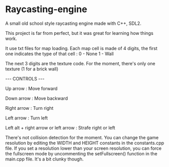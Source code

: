 # Raycasting-engine
A small old school style raycasting engine made with C++, SDL2.

This project is far from perfect, but it was great for learning how things work.

It use txt files for map loading. Each map cell is made of 4 digits, the first one indicates the type of that cell :
0 - None
1 - Wall

The next 3 digits are the texture code. For the moment, there's only one texture (1 for a brick wall)

--- CONTROLS ---

Up arrow : Move forward

Down arrow : Move backward

Right arrow : Turn right

Left arrow : Turn left

Left alt + right arrow or left arrow : Strafe right or left

There's not collision detection for the moment.
You can change the game resolution by editing the WIDTH and HEIGHT constants in the constants.cpp file.
If you set a resolution lower than your screen resolution, you can force the fullscreen mode by uncommenting the setFullscreen() function in the main.cpp file. It's a bit clunky though.
